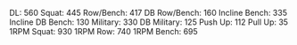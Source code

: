 DL: 560
 Squat: 445
 Row/Bench: 417
 DB Row/Bench: 160
 Incline Bench: 335
 Incline DB Bench: 130
 Military: 330
 DB Military: 125
 Push Up: 112
 Pull Up: 35
 1RPM Squat: 930
 1RPM Row: 740
 1RPM Bench: 695
